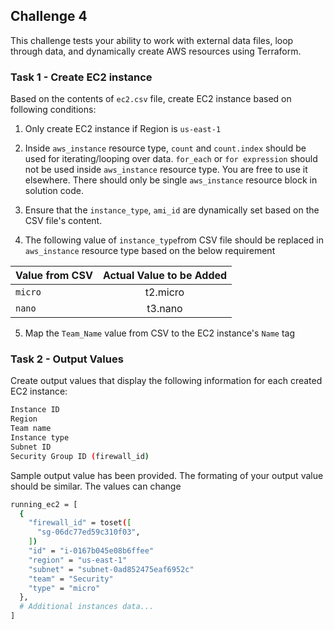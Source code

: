 
## Challenge 4

This challenge tests your ability to work with external data files, loop through data, and dynamically create AWS resources using Terraform.


### Task 1 - Create EC2 instance

Based on the contents of `ec2.csv` file, create EC2 instance based on following conditions:

1. Only create EC2 instance if Region is `us-east-1`

2. Inside `aws_instance` resource type, `count` and `count.index` should be used for iterating/looping over data. `for_each` or `for expression` should not be used inside `aws_instance` resource type. You are free to use it elsewhere. There should only be single `aws_instance` resource block in solution code.

3. Ensure that the `instance_type`, `ami_id`  are dynamically set based on the CSV file's content.

4. The following value of `instance_type`from CSV file should be replaced in `aws_instance` resource type based on the below requirement

| Value from CSV  | Actual Value to be Added | 
| :---        |    :----:   | 
| `micro`  | t2.micro      | 
| `nano`  | t3.nano   | 


5. Map the `Team_Name` value from CSV to the EC2 instance's `Name` tag


### Task 2 - Output Values

Create output values that display the following information for each created EC2 instance:

```sh
Instance ID
Region
Team name
Instance type
Subnet ID
Security Group ID (firewall_id)
```

Sample output value has been provided. The formating of your output value should be similar. The values can change

```sh
running_ec2 = [
  {
    "firewall_id" = toset([
      "sg-06dc77ed59c310f03",
    ])
    "id" = "i-0167b045e08b6ffee"
    "region" = "us-east-1"
    "subnet" = "subnet-0ad852475eaf6952c"
    "team" = "Security"
    "type" = "micro"
  },
  # Additional instances data...
]
```
